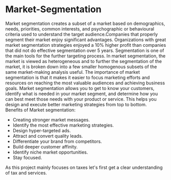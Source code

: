 # Market-Segmentation
Market segmentation creates a subset of a market based on demographics, needs, priorities, common interests, and psychographic or behavioural criteria used to understand 
the target audience.Companies that properly segment their market enjoy significant advantages. Organizations with great market segmentation strategies enjoyed a 10% higher 
profit than companies that did not do effective segmentation over 5 years. Segmentation is one of the main tools for the further targeting process. In market segmentation,
the market is viewed as heterogeneous and to further the segmentation of the market, it is broken down into a few smaller homogenous subsets of the same market-making 
analysis useful. The importance of market segmentation is that it makes it easier to focus marketing efforts and resources on reaching the most valuable audiences and 
achieving business goals. Market segmentation allows you to get to know your customers, identify what is needed in your market segment, and determine how you can best meet 
those needs with your product or service. This helps you design and execute better marketing strategies from top to bottom.<br/>
Benefits of Market segmentation:
*	Creating stronger market messages.
*	Identify the most effective marketing strategies.
*	Design hyper-targeted ads.
*	Attract and convert quality leads.
*	Differentiate your brand from competitors.
*	Build deeper customer affinity.
*	Identify niche market opportunities.
*	Stay focused.<br/>

As this project mainly focuses on taxes let's first get a clear understanding of tax and services.
